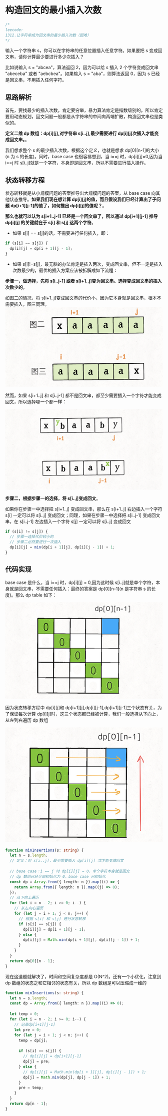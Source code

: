 # 构造回文的最小插入次数

```typescript
/*
leecode:
1312.让字符串成为回文串的最少插入次数（困难）
*/
```

输入一个字符串 s，你可以在字符串的任意位置插入任意字符。如果要把 s 变成回文串，请你计算最少要进行多少次插入？

比如说输入 s = "abcea"，算法返回 2，因为可以给 s 插入 2 个字符变成回文串 "abeceba" 或者 "aebcbea"。如果输入 s = "aba"，则算法返回 0，因为 s 已经是回文串，不用插入任何字符。

## 思路解析

首先，要找最少的插入次数，肯定要穷举，暴力算法肯定是指数级别的。所以肯定要用动态规划，回文问题一般都是从字符串的中间向两端扩散，构造回文串也是类似的。

**定义二维 dp 数组：dp[i][j],对字符串 s[i..j],最少需要进行 dp[i][j]次插入才能变成回文串。**。

我们想求整个 s 的最少插入次数，根据这个定义，也就是想求 dp[0][n-1]的大小(n 为 s 的长度)。同时，base case 也很容易想到，当 i==j 时，dp[i][j]=0,因为当 i==j 时 s[i..j]就是一个字符，本身即是回文串，所以不需要进行插入操作。

## 状态转移方程

状态转移就是从小规模问题的答案推导出大规模问题的答案，从 base case 向其他状态推导。**如果我们现在想计算 dp[i][j]的值，而且假设我们已经计算出了子问题 dp[i+1][j-1]的值了，如何推出 dp[i][j]的值呢？**。

**那么也就可以认为 s[i+1..j-1] 已经是一个回文串了，所以通过 dp[i+1][j-1] 推导 dp[i][j] 的关键就在于 s[i] 和 s[j] 这两个字符**。

- 如果 s[i] == s[j]的话，不需要进行任何插入，即：

```typescript
if (s[i] == s[j]) {
  dp[i][j] = dp[i + 1][j - 1];
}
```

- 如果 s[i]!=s[j]，最无脑的办法肯定是插入两次，变成回文串，但不一定是插入次数最少的，最优的插入方案应该被拆解成如下流程：

**步骤一，做选择，先将 s[i..j-1] 或者 s[i+1..j]变为回文串。选择变成回文串的插入次数少的**。

如图二的情况，将 s[i+1..j]变成回文串的代价小，因为它本身就是回文串，根本不需要插入，图三同理。  
![回文最小插入次数1](../../../../resource/blogs/images/algorithm/回文最小插入次数1.png)

然而，如果 s[i+1..j] 和 s[i..j-1] 都不是回文串，都至少需要插入一个字符才能变成回文，所以选择哪一个都一样：

![回文最小插入次数2](../../../../resource/blogs/images/algorithm/回文最小插入次数2.png)

**步骤二，根据步骤一的选择，将 s[i..j]变成回文**。

如果你在步骤一中选择把 s[i+1..j] 变成回文串，那么在 s[i+1..j] 右边插入一个字符 s[i] 一定可以将 s[i..j] 变成回文；同理，如果在步骤一中选择把 s[i..j-1] 变成回文串，在 s[i..j-1] 左边插入一个字符 s[j] 一定可以将 s[i..j] 变成回文

```typescript
if (s[i] != s[j]) {
  // 步骤一选择代价较小的
  // 步骤二必然要进行一次插入
  dp[i][j] = min(dp[i + 1][j], dp[i][j - 1]) + 1;
}
```

## 代码实现

base case 是什么，当 i==j 时，dp[i][j] = 0,因为这时候 s[i..j]就是单个字符，本身就是回文串，不需要任何插入：最终的答案是 dp[0][n-1](n 是字符串 s 的长度)。那么 dp table 如下：

![回文最小插入次数3](../../../../resource/blogs/images/algorithm/回文最小插入次数3.png)

因为状态转移方程中 dp[i][j]和 dp[i+1][j],dp[i][j-1],dp[i+1][j-1]三个状态有关，为了保证每次计算 dp[i][j]时，这三个状态都已经被计算，我们一般选择从下向上，从左到右遍历 dp 数组

![回文最小插入次数4](../../../../resource/blogs/images/algorithm/回文最小插入次数4.png)

```typescript
function minInsertions(s: string) {
  let n = s.length;
  // 定义：对 s[i..j]，最少需要插入 dp[i][j] 次才能变成回文

  // base case：i == j 时 dp[i][j] = 0，单个字符本身就是回文
  // dp 数组已经全部初始化为 0，base case 已初始化
  const dp = Array.from({ length: n }).map((i) => {
    return Array.from({ length: n }).map((j) => 0);
  });
  // 从下向上遍历
  for (let i = n - 2; i >= 0; i--) {
    // 从左向右遍历
    for (let j = i + 1; j < n; j++) {
      // 根据 s[i] 和 s[j] 进行状态转移
      if (s[i] == s[j]) {
        dp[i][j] = dp[i + 1][j - 1];
      } else {
        dp[i][j] = Math.min(dp[i + 1][j], dp[i][j - 1]) + 1;
      }
    }
  }
  return dp[0][n - 1];
}
```

现在这道题就解决了，时间和空间复杂度都是 O(N^2)。还有一个小优化，注意到 dp 数组的状态之和它相邻的状态有关，所以 dp 数组是可以压缩成一维的

```typescript
function minInsertions(s: string) {
  let n = s.length;
  const dp = Array.from({ length: n }).map((i) => 0);

  let temp = 0;
  for (let i = n - 2; i >= 0; i--) {
    // 记录dp[i+1][j-1]
    let pre = 0;
    for (let j = i + 1; j < n; j++) {
      temp = dp[j];

      if (s[i] == s[j]) {
        // dp[i][j] = dp[i+1][j-1]
        dp[j] = pre;
      } else {
        // dp[i][j] = Math.min(dp[i + 1][j], dp[i][j - 1]) + 1;
        dp[j] = Math.min(dp[j], dp[j - 1]) + 1;
      }
      pre = temp;
    }
  }
  return dp[n - 1];
}
```
